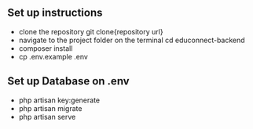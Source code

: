 ## Set up instructions
- clone the repository git clone{repository url}
- navigate to the project folder on the terminal cd educonnect-backend
- composer install 
- cp .env.example .env  
## Set up Database on .env 
- php artisan key:generate
- php artisan migrate
- php artisan serve
  